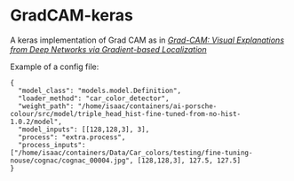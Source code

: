 # GradCAM-keras
A keras implementation of Grad CAM as in <a href=https://arxiv.org/pdf/1610.02391.pdf><i> Grad-CAM: Visual Explanations from Deep Networks
via Gradient-based Localization </i></a>

Example of a config file:
```
{
  "model_class": "models.model.Definition",
  "loader_method": "car_color_detector",
  "weight_path": "/home/isaac/containers/ai-porsche-colour/src/model/triple_head_hist-fine-tuned-from-no-hist-1.0.2/model",
  "model_inputs": [[128,128,3], 3],
  "process": "extra.process",
  "process_inputs": ["/home/isaac/containers/Data/Car_colors/testing/fine-tuning-nouse/cognac/cognac_00004.jpg", [128,128,3], 127.5, 127.5]
}
```
